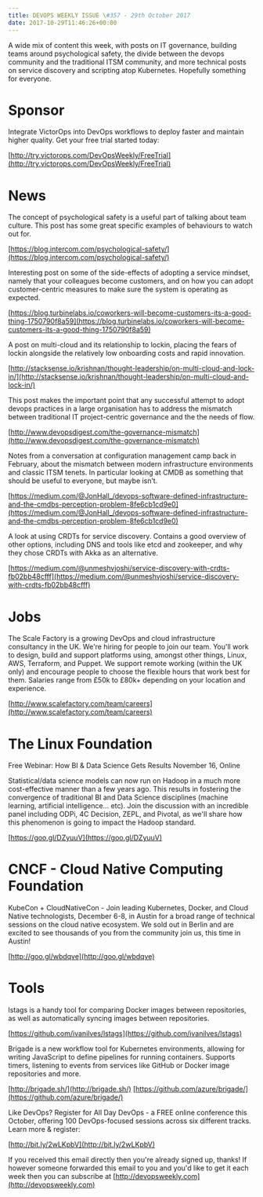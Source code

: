 ```yaml
---
title: DEVOPS WEEKLY ISSUE \#357 - 29th October 2017 
date: 2017-10-29T11:46:26+00:00
---
```


A wide mix of content this week, with posts on IT governance, building teams around psychological safety, the divide between the devops community and the traditional ITSM community, and more technical posts on service discovery and scripting atop Kubernetes. Hopefully something for everyone.


Sponsor
======

Integrate VictorOps into DevOps workflows to deploy faster and maintain higher quality. Get your free trial started today:

[http://try.victorops.com/DevOpsWeekly/FreeTrial](http://try.victorops.com/DevOpsWeekly/FreeTrial)


News
====

The concept of psychological safety is a useful part of talking about team culture. This post has some great specific examples of behaviours to watch out for.

[https://blog.intercom.com/psychological-safety/](https://blog.intercom.com/psychological-safety/)


Interesting post on some of the side-effects of adopting a service mindset, namely that your colleagues become customers, and on how you can adopt customer-centric measures to make sure the system is operating as expected.

[https://blog.turbinelabs.io/coworkers-will-become-customers-its-a-good-thing-1750790f8a59](https://blog.turbinelabs.io/coworkers-will-become-customers-its-a-good-thing-1750790f8a59)


A post on multi-cloud and its relationship to lockin, placing the fears of lockin alongside the relatively low onboarding costs and rapid innovation.

[http://stacksense.io/krishnan/thought-leadership/on-multi-cloud-and-lock-in/](http://stacksense.io/krishnan/thought-leadership/on-multi-cloud-and-lock-in/)


This post makes the important point that any successful attempt to adopt devops practices in a large organisation has to address the mismatch between traditional IT project-centric governance and the the needs of flow.

[http://www.devopsdigest.com/the-governance-mismatch](http://www.devopsdigest.com/the-governance-mismatch)


Notes from a conversation at configuration management camp back in February, about the mismatch between modern infrastructure environments and classic ITSM tenets. In particular looking at CMDB as something that should be useful to everyone, but maybe isn’t.

[https://medium.com/@JonHall_/devops-software-defined-infrastructure-and-the-cmdbs-perception-problem-8fe6cb1cd9e0](https://medium.com/@JonHall_/devops-software-defined-infrastructure-and-the-cmdbs-perception-problem-8fe6cb1cd9e0)


A look at using CRDTs for service discovery. Contains a good overview of other options, including DNS and tools like etcd and zookeeper, and why they chose CRDTs with Akka as an alternative.

[https://medium.com/@unmeshvjoshi/service-discovery-with-crdts-fb02bb48cfff](https://medium.com/@unmeshvjoshi/service-discovery-with-crdts-fb02bb48cfff)


Jobs
====

The Scale Factory is a growing DevOps and cloud infrastructure consultancy in the UK. We're hiring for people to join our team. You'll work to design, build and support platforms using, amongst other things, Linux, AWS, Terraform, and Puppet. We support remote working (within the UK only) and encourage people to choose the flexible hours that work best for them. Salaries range from £50k to £80k+ depending on your location and experience.

[http://www.scalefactory.com/team/careers](http://www.scalefactory.com/team/careers)


The Linux Foundation
====

Free Webinar: How BI & Data Science Gets Results
November 16, Online

Statistical/data science models can now run on Hadoop in a much more cost-effective manner than a few years ago. This results in fostering the convergence of traditional BI and Data Science disciplines (machine learning, artificial intelligence... etc). Join the discussion with an incredible panel including ODPi, 4C Decision, ZEPL, and Pivotal, as we'll share how this phenomenon is going to impact the Hadoop standard.

[https://goo.gl/DZyuuV](https://goo.gl/DZyuuV)


CNCF - Cloud Native Computing Foundation
====

KubeCon + CloudNativeCon - Join leading Kubernetes, Docker, and Cloud Native technologists, December 6-8, in Austin for a broad range of technical sessions on the cloud native ecosystem. We sold out in Berlin and are excited to see thousands of you from the community join us, this time in Austin!

[http://goo.gl/wbdqve](http://goo.gl/wbdqve)


Tools
=====

lstags is a handy tool for comparing Docker images between repositories, as well as automatically syncing images between repositories.

[https://github.com/ivanilves/lstags](https://github.com/ivanilves/lstags)


Brigade is a new workflow tool for Kubernetes environments, allowing for writing JavaScript to define pipelines for running containers. Supports timers, listening to events from services like GitHub or Docker image repositories and more.

[http://brigade.sh/](http://brigade.sh/)
[https://github.com/azure/brigade/](https://github.com/azure/brigade/)



Like DevOps? Register for All Day DevOps - a FREE online conference this October, offering 100 DevOps-focused sessions across six different tracks. Learn more & register:

[http://bit.ly/2wLKpbV](http://bit.ly/2wLKpbV)


If you received this email directly then you're already signed up, thanks! If however someone forwarded this email to you and you'd like to get it each week then you can subscribe at [http://devopsweekly.com](http://devopsweekly.com)

